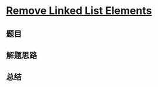 # [Remove Linked List Elements](https://leetcode.com/problems/remove-linked-list-elements/)
## 题目


## 解题思路


## 总结


